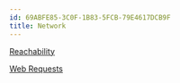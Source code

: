 ```yaml
---
id: 69ABFE85-3C0F-1B83-5FCB-79E4617DCB9F  
title: Network  
---
```


[Reachability](/recipes/ios/network/reachability)

[Web Requests](/recipes/ios/network/web_requests)